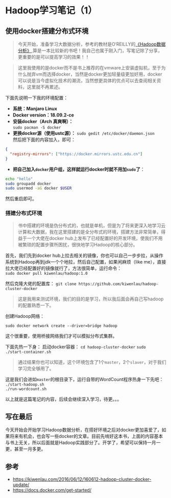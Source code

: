<!-- 链接 -->

# Hadoop学习笔记（1）

## 使用docker搭建分布式环境  

> 今天开始，准备学习大数据分析，参考的教材是O‘REILLY的[《Hadoop数据分析》](https://book.douban.com/subject/30180515/),算是一本比较新的书吧！我自己也属于刚入门，写笔记除了分享，更重要的是可以提高学习的效果！！  

>这里我使用的是docker而不是书上推荐的在vmware上安装虚拟机，至于为什么抛弃vm而选择docker，当然是docker更加轻量级更加好用，docker可以说是当今虚拟化技术的潮流，当然想更具体的优点可以去查阅相关资料，这里就不再累述。

下面先说明一下我的环境配置：

- **系统：Manjaro Linux**
- **Docker version：18.09.2-ce**
- **安装docker（Arch 真爽啊）：**  
  `sudo pacman -S docker`
- **更换docker源（使用ustc源）：**
  `sudo gedit /etc/docker/daemon.json`  
  然后把下面的内容加入，即可：

```json
{
  "registry-mirrors": ["https://docker.mirrors.ustc.edu.cn"]
}
```
- **把自己加入`docker`用户组，这样就运行docker时就不用加`sudo`了**：

```sh
echo "hello"
sudo groupadd docker
sudo usermod -aG docker $USER
```

然后重启即可。

### 搭建分布式环境

>书中搭建的环境是伪分布式的，也就是单机，但是为了将来更深入地学习云计算和大数据，我在这里搭建的是全分布式的环境，搭建方法非常简单，得益于一个大佬在docker hub上发布了已经配置好的开发环境，使我们不用被繁琐的配置步骤所困扰，很快地学习Hadoop的核心部分。

首先，我们先到docker hub上拉去相关的镜像，你也可以自己一步步拉，从操作系统到Hadoop再到jdk一个个地拉，然后自己配置，如果闲麻烦（like me），直接拉大佬已经配置好的镜像就行了，方法很简单，运行命令：  
`sudo docker pull kiwenlau/hadoop:1.0`

然后克隆大佬的配置库：
`git clone https://github.com/kiwenlau/hadoop-cluster-docker`

>这是我用来测试环境，我们的目的是学习，所以我后面会再自己写hadoop的配置熟悉一下。

创建Hadoop网络：

`sudo docker network create --driver=bridge hadoop`

这个很重要，使用桥接网络我们才可以模拟分布式集群。

下面先热一下身：
启动docker容器：
`cd hadoop-cluster-docker`
`sudo ./start-container.sh`

>通过结果你也可以知道，这个环境包含了1个`master`，2个`slaver`，对于我们学习完全够用了。

这是我们会进如`master`的根目录下，运行自带的WordCount程序热身一下先吧：  
`./start-hadoop.sh`  
`./run-wordcount.sh`

以上就是这篇笔记的内容，后续会继续深入学习，待更。。。

## 写在最后

今天开始会开始学习Hadoop数据分析，在搭好环境之后对docker更加喜爱了，如果将来有机会，也会写一些docker的文章。目前先啃好这本书，上面的内容基本与书上无关，所以后面就是Hadoop实践部分了。开学了，希望可以保持一月一更，甚至一月多更。

## 参考

- <https://kiwenlau.com/2016/06/12/160612-hadoop-cluster-docker-update/>
- <https://docs.docker.com/get-started/>
